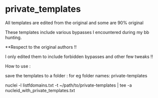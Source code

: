 # private_templates

 All templates are edited from the original and some are 90% original
 
 These templates include various bypasses I encountered during my bb hunting. 
 
 
**Respect to the original authors !! 
 
 I only edited them to include forbidden bypasses and other few tweaks !!
 
 
 How to use :
 
 save the templates to a folder : for eg folder names: private-templates
 
 nuclei -l listfdomains.txt -t ~/path/to/private-templates | tee -a  nucleid_with_private_templates.txt
